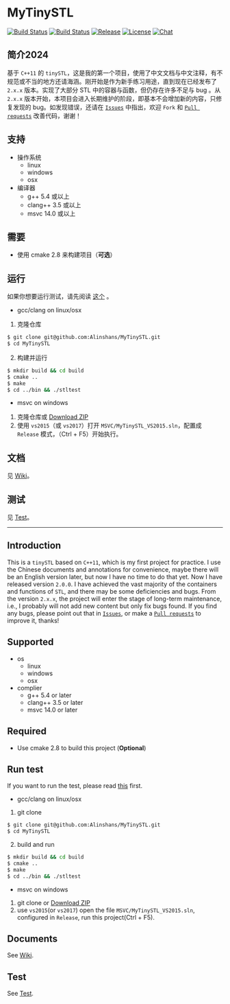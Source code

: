MyTinySTL
=====
[![Build Status](https://travis-ci.org/Alinshans/MyTinySTL.svg?branch=master)](https://travis-ci.org/Alinshans/MyTinySTL) [![Build Status](https://ci.appveyor.com/api/projects/status/github/Alinshans/MyTinySTL?branch=master&svg=true)](https://ci.appveyor.com/project/Alinshans/mytinystl) [![Release](https://img.shields.io/github/release/Alinshans/MyTinySTL.svg)](https://github.com/Alinshans/MyTinySTL/releases) [![License](https://img.shields.io/badge/License-MIT%20License-blue.svg)](https://opensource.org/licenses/MIT) [![Chat](https://img.shields.io/badge/chat-on%20gitter-FF6EB4.svg)](https://gitter.im/alinshans/MyTinySTL)

## 简介2024
   基于 `C++11` 的 `tinySTL`，这是我的第一个项目，使用了中文文档与中文注释，有不规范或不当的地方还请海涵。刚开始是作为新手练习用途，直到现在已经发布了 `2.x.x` 版本。实现了大部分 STL 中的容器与函数，但仍存在许多不足与 bug 。从 `2.x.x` 版本开始，本项目会进入长期维护的阶段，即基本不会增加新的内容，只修复发现的 bug。如发现错误，还请在 [`Issues`](https://github.com/Alinshans/MyTinySTL/issues) 中指出，欢迎 `Fork` 和 [`Pull requests`](https://github.com/Alinshans/MyTinySTL/pulls) 改善代码，谢谢！

## 支持

* 操作系统
  * linux
  * windows
  * osx
* 编译器
  * g++ 5.4 或以上
  * clang++ 3.5 或以上
  * msvc 14.0 或以上

## 需要
  * 使用 cmake 2.8 来构建项目（**可选**）

## 运行

如果你想要运行测试，请先阅读 [这个](https://github.com/Alinshans/MyTinySTL/blob/master/Test/README.md) 。

  * gcc/clang on linux/osx
  1. 克隆仓库
```bash
$ git clone git@github.com:Alinshans/MyTinySTL.git
$ cd MyTinySTL
```
  2. 构建并运行
```bash
$ mkdir build && cd build
$ cmake ..
$ make
$ cd ../bin && ./stltest
```

  * msvc on windows
  1. 克隆仓库或 [Download ZIP](https://github.com/Alinshans/MyTinySTL/archive/master.zip)
  2. 使用 `vs2015`（或 `vs2017`）打开 `MSVC/MyTinySTL_VS2015.sln`，配置成 `Release` 模式，（Ctrl + F5）开始执行。

## 文档
  见 [Wiki](https://github.com/Alinshans/MyTinySTL/wiki)。

## 测试
  见 [Test](https://github.com/Alinshans/MyTinySTL/tree/master/Test)。

---

## Introduction

This is a `tinySTL` based on `C++11`, which is my first project for practice. I use the Chinese documents and annotations for convenience, maybe there will be an English version later, but now I have no time to do that yet. Now I have released version `2.0.0`. I have achieved the vast majority of the containers and functions of `STL`, and there may be some deficiencies and bugs. From the version `2.x.x`, the project will enter the stage of long-term maintenance, i.e., I probably will not add new content but only fix bugs found. If you find any bugs, please point out that in [`Issues`](https://github.com/Alinshans/MyTinySTL/issues), or make a [`Pull requests`](https://github.com/Alinshans/MyTinySTL/pulls) to improve it, thanks!

## Supported

* os
  * linux
  * windows
  * osx
* complier
  * g++ 5.4 or later
  * clang++ 3.5 or later
  * msvc 14.0 or later

## Required

* Use cmake 2.8 to build this project (**Optional**)

## Run test

If you want to run the test, please read [this](https://github.com/Alinshans/MyTinySTL/blob/master/Test/README.md) first.

* gcc/clang on linux/osx

1. git clone
```bash
$ git clone git@github.com:Alinshans/MyTinySTL.git
$ cd MyTinySTL
```
2. build and run
```bash
$ mkdir build && cd build
$ cmake ..
$ make
$ cd ../bin && ./stltest
```

* msvc on windows

1. git clone or [Download ZIP](https://github.com/Alinshans/MyTinySTL/archive/master.zip)
2. use `vs2015`(or `vs2017`) open the file `MSVC/MyTinySTL_VS2015.sln`, configured in `Release`, run this project(Ctrl + F5).

## Documents

See [Wiki](https://github.com/Alinshans/MyTinySTL/wiki).

## Test

See [Test](https://github.com/Alinshans/MyTinySTL/tree/master/Test).
